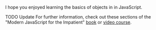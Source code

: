 I hope you enjoyed learning the basics of objects in in JavaScript. 

TODO Update For further information, check out these sections of the "Modern JavaScript for the Impatient" [book](https://learning.oreilly.com/library/view/Modern+JavaScript+for+the+Impatient/9780136502166/ch01.xhtml#ch01lev1sec12) or [video course](https://learning.oreilly.com/videos/modern-javascript-for/9780135812778/9780135812778-MJSI_01_01_05). 

